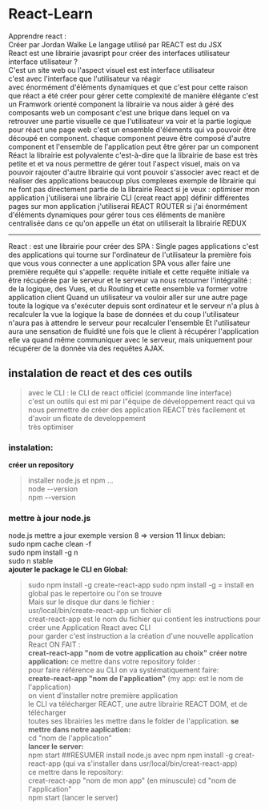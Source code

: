 # React-Learn
Apprendre react :    
Créer par Jordan Walke 
Le langage utilisé par REACT est du JSX  
React est une librairie javasript pour créer des interfaces utilisateur    
interface utilisateur ?  
C'est un site web ou l'aspect visuel est est interface utilisateur   
c'est avec l'interface que l'utilisateur va réagir  
avec énormément d'éléments dynamiques et que c'est pour cette raison 
que réact a été créer pour gérer cette complexité de manière élégante 
c'est un Framwork orienté component 
la librairie va nous aider à géré des composants web 
un composant c'est une brique dans lequel on va retrouver une partie visuelle 
ce que l'utilisateur va voir et la partie logique 
pour réact une page web c'est un ensemble d'éléments qui va pouvoir être découpé
en component.
chaque component peuve être composé d'autre component et l'ensemble de l'application peut 
être gérer par un component Réact 
la librairie est polyvalente c'est-à-dire que la librairie de base est très petite et 
et va nous permettre de gérer tout l'aspect visuel, 
mais on va pouvoir rajouter d'autre librairie qui vont pouvoir s'associer avec react 
et de réaliser des applications beaucoup plus complexes 
exemple de librairie qui ne font pas directement partie de la librairie React 
si je veux : 
optimiser mon application j'utiliserai une librairie CLI (creat react app)
définir différentes pages sur mon application j'utiliserai REACT ROUTER 
si j'ai énormément d'éléments dynamiques pour gérer tous ces éléments de manière centralisée 
dans ce qu'on appelle un état on utiliserait la librairie REDUX 

---------------------------

React : est une librairie pour créer des SPA :
Single pages applications 
c'est des applications qui tourne sur l'ordinateur de l'utilisateur 
la première fois que vous vous connecter a une application SPA 
vous aller faire une première requête qui s'appelle: requête initiale 
et cette requête initiale va être récupérée par le serveur 
et le serveur va nous retourner l'intégralité : de la logique, des Vues, et du Routing 
et cette ensemble va former votre application client 
Quand un utilisateur va vouloir aller sur une autre page toute la logique va s'exécuter 
depuis sont ordinateur et le serveur n'a plus à recalculer la vue la logique la base de données 
et du coup l'utilisateur n'aura pas à attendre le serveur pour recalculer l'ensemble 
Et l'utilisateur aura une sensation de fluidité 
une fois que le client à récupérer l'application elle va quand même communiquer avec le serveur, 
mais uniquement pour récupérer de la donnée via des requêtes AJAX. 

## instalation de react et des ces outils  
> avec le CLI : le CLI de react officiel (commande line interface)  
c'est un outils qui est mi par l"équipe de développement react qui va  
nous permettre de créer des application REACT très facilement et d'avoir un floate de developpement  
très optimiser 
### instalation:  
**créer un repository**
> installer node.js et npm ...  
node --version  
npm --version  
### mettre à jour node.js  
node.js mettre a jour  exemple version 8 => version 11 linux debian:  
sudo npm cache clean -f   
sudo npm install -g n  
sudo n stable  
**ajouter le package le CLI en Global:**  
> sudo npm install -g create-react-app
> sudo npm install -g = install en global pas le repertoire ou l'on se trouve  
Mais sur le disque dur dans le fichier :  
usr/local/bin/create-react-app un fichier cli   
creat-react-app est le nom du fichier qui contient les instructions pour créer une
Application React avec CLI  
pour garder c'est instruction a la création d'une nouvelle application React ON FAIT :  
**creat-react-app "nom de votre application au choix"**
**créer notre application:** 
> ce mettre dans votre repository folder :   
pour faire référence au CLI on va systématiquement faire:  
> **create-react-app "nom de l'application"**  (my app: est le nom de l'application)  
> on vient d'installer notre première application  
le CLI va télécharger REACT, une autre librairie REACT DOM, et de télécharger  
toutes ses librairies les mettre dans le folder de l'application.
**se mettre dans notre aaplication:**  
cd "nom de l'application"  
**lancer le server:**  
npm start
##RESUMER
install node.js avec npm
npm install -g creat-react-app (qui va s'installer dans usr/local/bin/creat-react-app)  
ce mettre dans le repository:  
creat-react-app "nom de mon app" (en minuscule)
cd "nom de l'application"  
npm start (lancer le server)







